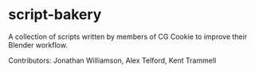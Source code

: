 script-bakery
=============

A collection of scripts written by members of CG Cookie to improve their Blender workflow.

Contributors: Jonathan Williamson, Alex Telford, Kent Trammell
